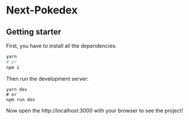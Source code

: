 # Next-Pokedex

## Getting starter

First, you have to install all the dependencies:

```bash
yarn
# or
npm i
```

Then run the development server:

```bassh
yarn dev
# or
npm run dev
```

Now open the http://localhost:3000 with your browser to see the project!